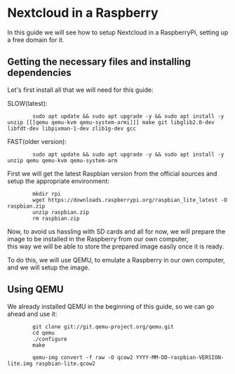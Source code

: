 # Nextcloud in a Raspberry

In this guide we will see how to setup Nextcloud in a RaspberryPi, setting up a free domain for it.

## Getting the necessary files and installing dependencies

Let's first install all that we will need for this guide:

SLOW(latest):
```
		sudo apt update && sudo apt upgrade -y && sudo apt install -y unzip [[[qemu qemu-kvm qemu-system-armi]]] make git libglib2.0-dev libfdt-dev libpixman-1-dev zlib1g-dev gcc

```

FAST(older version):
```
		sudo apt update && sudo apt upgrade -y && sudo apt install -y unzip qemu qemu-kvm qemu-system-arm

```



First we will get the latest Raspbian version from the official sources and setup the appropriate environment: 
```	
		mkdir rpi
		wget https://downloads.raspberrypi.org/raspbian_lite_latest -O raspbian.zip 
		unzip raspbian.zip
		rm raspbian.zip
```

Now, to avoid us hassling with SD cards and all for now, we will prepare the image to be installed in the Raspberry from our own computer,  
this way we will be able to store the prepared image easily once it is ready.

To do this, we will use QEMU, to emulate a Raspberry in our own computer, and we will setup the image.


## Using QEMU

We already installed QEMU in the beginning of this guide, so we can go ahead and use it:

```
		git clone git://git.qemu-project.org/qemu.git
		cd qemu
		./configure
		make

```

```
		qemu-img convert -f raw -O qcow2 YYYY-MM-DD-raspbian-VERSION-lite.img raspbian-lite.qcow2


```
